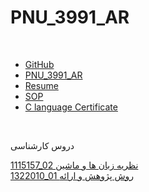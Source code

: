 # PNU_3991_AR
<br>
<ul>
  <li><a href="https://github.com/mohsen-shakiba" target="_blank">GitHub</a></li>
  <li><a href="https://github.com/mohsen-shakiba/PNU_3991_AR" target="_blank">PNU_3991_AR</a></li>
  <li><a href="https://mohsen-shakiba.github.io/" target="_blank">Resume</a></li>
  <li><a href="https://github.com/mohsen-shakiba" target="_blank">SOP</a></li>
  <li><a href="https://github.com/mohsen-shakiba" target="_blank">C language Certificate</a></li>
  </ul>
<br>
<p>
  دروس کارشناسی
  </p>
  <a href="https://github.com/mohsen-shakiba" target="_blank">
1115157_02 نظریه زبان ها و ماشین
</a>
<br>
  <a href="https://github.com/mohsen-shakiba" target="_blank">
1322010_01 روش پژوهش و ارائه
</a>
